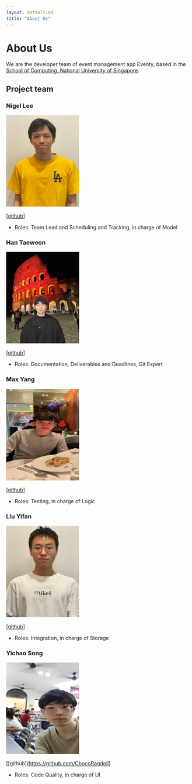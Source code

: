 ```yaml
---
layout: default.md
title: "About Us"
---
```


# About Us

We are the developer team of event management app Eventy, based in the [School of Computing, National University of Singapore](http://www.comp.nus.edu.sg).

## Project team

### Nigel Lee

<img src="images/apzure.png" width="200px" height="250px">

[[github](https://github.com/Apzure)]

* Roles: Team Lead and Scheduling and Tracking, in charge of Model

### Han Taeweon

<img src="images/taeewonnn.png" width="200px" height="250px">

[[github](https://github.com/taeewonnn)]

* Roles: Documentation, Deliverables and Deadlines, Git Expert

### Max Yang

<img src="images/myang2020.png" width="200px" height="250px">

[[github](https://github.com/myang2020)] 

* Roles: Testing, in charge of Logic

### Liu Yifan

<img src="images/nusliuyifan.png" width="200px" height="250px">

[[github](https://github.com/nusliuyifan)]

* Roles: Integration, in charge of Storage

### Yichao Song

<img src="images/chocoragdoll.png" width="200px" height="250px">

[[github](https://github.com/ChocoRagdoll]

* Roles: Code Quality, in charge of UI

